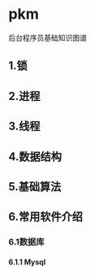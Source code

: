 # pkm
后台程序员基础知识图谱
## 1.锁
## 2.进程
## 3.线程
## 4.数据结构
## 5.基础算法
## 6.常用软件介绍
### 6.1数据库
#### 6.1.1 Mysql
